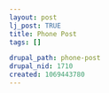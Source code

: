 ```yaml
--- 
layout: post
lj_post: TRUE
title: Phone Post
tags: []

drupal_path: phone-post
drupal_nid: 1710
created: 1069443780
---
```

<lj-phonepost user='predicate' phonepostid='4' />
